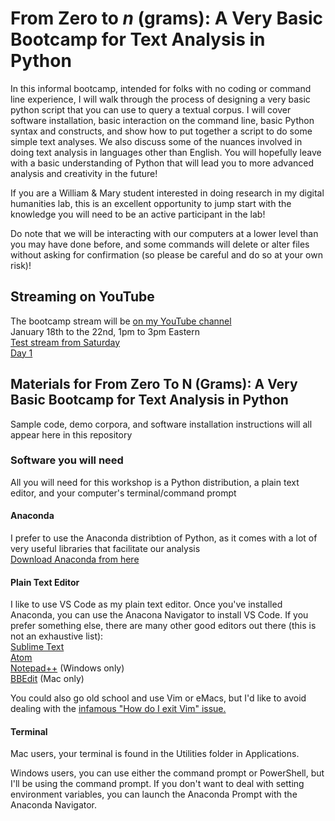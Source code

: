 # From Zero to _n_ (grams): A Very Basic Bootcamp for Text Analysis in Python

In this informal bootcamp, intended for folks with no coding or command line experience, I will walk through the process of designing a very basic python script that you can use to query a textual corpus. I will cover software installation, basic interaction on the command line, basic Python syntax and constructs, and show how to put together a script to do some simple text analyses. We also discuss some of the nuances involved in doing text analysis in languages other than English. You will hopefully leave with a basic understanding of Python that will lead you to more advanced analysis and creativity in the future!

If you are a William & Mary student interested in doing research in my digital humanities lab, this is an excellent opportunity to jump start with the knowledge you will need to be an active participant in the lab!

Do note that we will be interacting with our computers at a lower level than you may have done before, and some commands will delete or alter files without asking for confirmation (so please be careful and do so at your own risk)!

## Streaming on YouTube
The bootcamp stream will be [on my YouTube channel](https://www.youtube.com/user/pvierth)<br>
January 18th to the 22nd, 1pm to 3pm Eastern<br>
[Test stream from Saturday](https://www.youtube.com/watch?v=a9cPL6l2WcE&t=20s)<br>
[Day 1](https://www.youtube.com/watch?v=4U1WLrwnx20)


## Materials for From Zero To N (Grams): A Very Basic Bootcamp for Text Analysis in Python
Sample code, demo corpora, and software installation instructions will all appear here in this repository

### Software you will need
All you will need for this workshop is a Python distribution, a plain text editor, and your computer's terminal/command prompt

#### Anaconda
I prefer to use the Anaconda distribtion of Python, as it comes with a lot of very useful libraries that facilitate our analysis<br>
[Download Anaconda from here](https://www.anaconda.com/products/individual)

#### Plain Text Editor
I like to use VS Code as my plain text editor. Once you've installed Anaconda, you can use the Anacona Navigator to install VS Code. If you prefer something else, there are many other good editors out there (this is not an exhaustive list):<br>
[Sublime Text](https://www.sublimetext.com/)<br>
[Atom](https://atom.io/)<br>
[Notepad++](https://notepad-plus-plus.org/) (Windows only)<br>
[BBEdit](https://www.barebones.com/products/bbedit/) (Mac only)

You could also go old school and use Vim or eMacs, but I'd like to avoid dealing with the [infamous "How do I exit Vim" issue.](https://stackoverflow.com/questions/11828270/how-do-i-exit-the-vim-editor)

#### Terminal
Mac users, your terminal is found in the Utilities folder in Applications.

Windows users, you can use either the command prompt or PowerShell, but I'll be using the command prompt. If you don't want to deal with setting environment variables, you can launch the Anaconda Prompt with the Anaconda Navigator.
